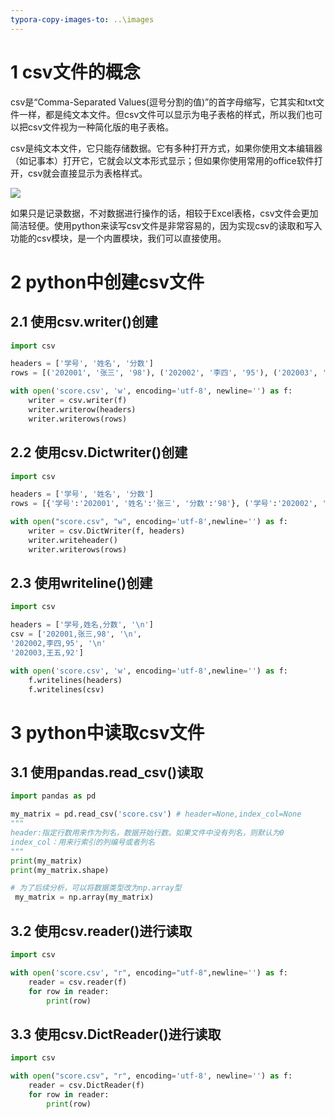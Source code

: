```yaml
---
typora-copy-images-to: ..\images
---
```


# 1 csv文件的概念

csv是“Comma-Separated Values(逗号分割的值)”的首字母缩写，它其实和txt文件一样，都是纯文本文件。但csv文件可以显示为电子表格的样式，所以我们也可以把csv文件视为一种简化版的电子表格。



csv是纯文本文件，它只能存储数据。它有多种打开方式，如果你使用文本编辑器（如记事本）打开它，它就会以文本形式显示；但如果你使用常用的office软件打开，csv就会直接显示为表格样式。

![](https://upload-images.jianshu.io/upload_images/15336533-72329da02999ca26.png?imageMogr2/auto-orient/strip|imageView2/2/w/1200/format/webp)

如果只是记录数据，不对数据进行操作的话，相较于Excel表格，csv文件会更加简洁轻便。使用python来读写csv文件是非常容易的，因为实现csv的读取和写入功能的csv模块，是一个内置模块，我们可以直接使用。

# 2 python中创建csv文件

## 2.1 使用csv.writer()创建

```python
import csv

headers = ['学号', '姓名', '分数']
rows = [('202001', '张三', '98'), ('202002', '李四', '95'), ('202003', '王五', '92')]

with open('score.csv', 'w', encoding='utf-8', newline='') as f:
	writer = csv.writer(f)
	writer.writerow(headers)
	writer.writerows(rows)
```

## 2.2 使用csv.Dictwriter()创建

```python
import csv

headers = ['学号', '姓名', '分数']
rows = [{'学号':'202001', '姓名':'张三', '分数':'98'}, ('学号':'202002', '姓名':'李四', '分数':'95'), ('学号':'202003', '姓名':'王五', '分数':'92')]

with open("score.csv", "w", encoding='utf-8',newline='') as f:
	writer = csv.DictWriter(f, headers)
	writer.writeheader()
	writer.writerows(rows)

```

## 2.3 使用writeline()创建

```python
import csv

headers = ['学号,姓名,分数', '\n']
csv = ['202001,张三,98', '\n',
'202002,李四,95', '\n'
'202003,王五,92']

with open('score.csv', 'w', encoding='utf-8',newline='') as f:
	f.writelines(headers)
	f.writelines(csv)
```

# 3 python中读取csv文件

## 3.1 使用pandas.read_csv()读取

```python
import pandas as pd

my_matrix = pd.read_csv('score.csv') # header=None,index_col=None
"""
header:指定行数用来作为列名，数据开始行数。如果文件中没有列名，则默认为0
index_col：用来行索引的列编号或者列名
"""
print(my_matrix)
print(my_matrix.shape)

# 为了后续分析，可以将数据类型改为np.array型
 my_matrix = np.array(my_matrix)

```

## 3.2 使用csv.reader()进行读取

```python
import csv

with open('score.csv', "r", encoding="utf-8",newline='') as f:
	reader = csv.reader(f)
	for row in reader:
		print(row)
```

## 3.3 使用csv.DictReader()进行读取

```python
import csv

with open("score.csv", "r", encoding='utf-8', newline='') as f:
	reader = csv.DictReader(f)
	for row in reader:
		print(row)
```

